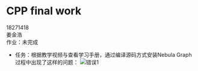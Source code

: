 # CPP final work
18271418  
姜金浩  
作业：未完成
- 任务：根据教学视频与查看学习手册，通过编译源码方式安装Nebula Graph
过程中出现了这样的问题：
![错误1](D:\Desktop\QQ20191229210457.png)
